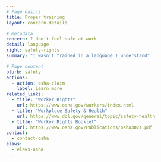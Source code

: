 ```yaml
---
# Page basics
title: Proper training
layout: concern-details

# Metadata
concern: I don’t feel safe at work
detail: language
right: safety-rights
summary: "I wasn’t trained in a language I understand"

# Page content
blurb: safety
actions:
  - action: osha-claim
    label: Learn more
related_links:
  - title: "Worker Rights"
    url: https://www.osha.gov/workers/index.html
  - title: "Workplace Safety & Health"
    url: https://www.dol.gov/general/topic/safety-health
  - title: "Worker Rights Booklet"
    url: https://www.osha.gov/Publications/osha3021.pdf
contact:
  - contact-osha
elaws:
  - elaws-osha
---
```

